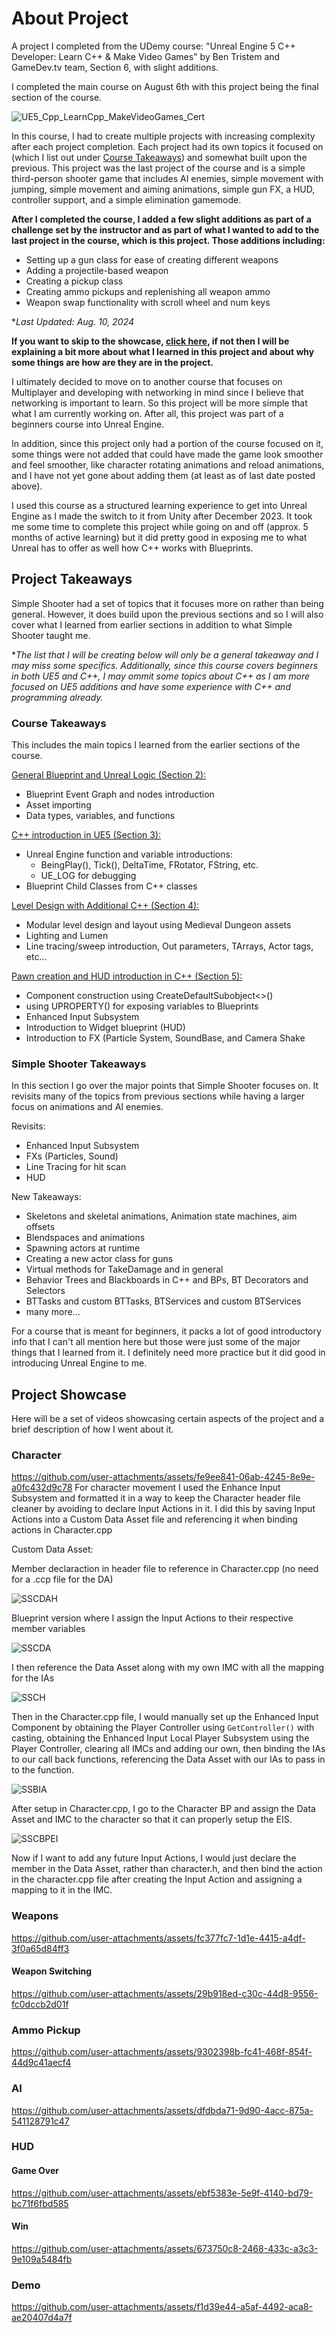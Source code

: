 # About Project
A project I completed from the UDemy course: "Unreal Engine 5 C++ Developer: Learn C++ & Make Video Games" by Ben Tristem and GameDev.tv team, Section 6, with slight additions.

I completed the main course on August 6th with this project being the final section of the course.

![UE5_Cpp_LearnCpp_MakeVideoGames_Cert](https://github.com/user-attachments/assets/c14fa1f7-4439-4bfb-b6c3-fae4672133a6)

In this course, I had to create multiple projects with increasing complexity after each project completion. Each project had its own topics it focused on (which I list out under [Course Takeaways](#Project-Takeaways)) and somewhat built upon the previous. This project was the last project of the course and is a simple third-person shooter game that includes AI enemies, simple movement with jumping, simple movement and aiming animations, simple gun FX, a HUD, controller support, and a simple elimination gamemode.

**After I completed the course, I added a few slight additions as part of a challenge set by the instructor and as part of what I wanted to add to the last project in the course, which is this project. Those additions including:**
- Setting up a gun class for ease of creating different weapons
- Adding a projectile-based weapon
- Creating a pickup class
- Creating ammo pickups and replenishing all weapon ammo
- Weapon swap functionality with scroll wheel and num keys

*_Last Updated: Aug. 10, 2024_

**If you want to skip to the showcase, [click here](#Project-Showcase), if not then I will be explaining a bit more about what I learned in this project and about why some things are how are they are in the project.**

I ultimately decided to move on to another course that focuses on Multiplayer and developing with networking in mind since I believe that networking is important to learn. So this project will be more simple that what I am currently working on. After all, this project was part of a beginners course into Unreal Engine.

In addition, since this project only had a portion of the course focused on it, some things were not added that could have made the game look smoother and feel smoother, like character rotating animations and reload animations, and I have not yet gone about adding them (at least as of last date posted above).

I used this course as a structured learning experience to get into Unreal Engine as I made the switch to it from Unity after December 2023. It took me some time to complete this project while going on and off (approx. 5 months of active learning) but it did pretty good in exposing me to what Unreal has to offer as well how C++ works with Blueprints. 

## Project Takeaways
Simple Shooter had a set of topics that it focuses more on rather than being general. However, it does build upon the previous sections and so I will also cover what I learned from earlier sections in addition to what Simple Shooter taught me.

*_The list that I will be creating below will only be a general takeaway and I may miss some specifics. Additionally, since this course covers beginners in both UE5 and C++, I may ommit some topics about C++ as I am more focused on UE5 additions and have some experience with C++ and programming already._

### Course Takeaways
This includes the main topics I learned from the earlier sections of the course.

<ins>General Blueprint and Unreal Logic (Section 2):</ins>
- Blueprint Event Graph and nodes introduction
- Asset importing
- Data types, variables, and functions

<ins>C++ introduction in UE5 (Section 3):</ins>
- Unreal Engine function and variable introductions:
  - BeingPlay(), Tick(), DeltaTime, FRotator, FString, etc.
  - UE_LOG for debugging
- Blueprint Child Classes from C++ classes

<ins>Level Design with Additional C++ (Section 4):</ins>
- Modular level design and layout using Medieval Dungeon assets
- Lighting and Lumen
- Line tracing/sweep introduction, Out parameters, TArrays, Actor tags, etc...

<ins>Pawn creation and HUD introduction in C++ (Section 5):</ins>
- Component construction using CreateDefaultSubobject<>()
- using UPROPERTY() for exposing variables to Blueprints
- Enhanced Input Subsystem
- Introduction to Widget blueprint (HUD)
- Introduction to FX (Particle System, SoundBase, and Camera Shake

### Simple Shooter Takeaways
In this section I go over the major points that Simple Shooter focuses on. It revisits many of the topics from previous sections while having a larger focus on animations and AI enemies.

Revisits:
- Enhanced Input Subsystem
- FXs (Particles, Sound)
- Line Tracing for hit scan
- HUD

New Takeaways:
- Skeletons and skeletal animations, Animation state machines, aim offsets
- Blendspaces and animations
- Spawning actors at runtime
- Creating a new actor class for guns
- Virtual methods for TakeDamage and in general
- Behavior Trees and Blackboards in C++ and BPs, BT Decorators and Selectors
- BTTasks and custom BTTasks, BTServices and custom BTServices
- many more...

For a course that is meant for beginners, it packs a lot of good introductory info that I can't all mention here but those were just some of the major things that I learned from it. I definitely need more practice but it did good in introducing Unreal Engine to me.

## Project Showcase
Here will be a set of videos showcasing certain aspects of the project and a brief description of how I went about it.

### Character
https://github.com/user-attachments/assets/fe9ee841-06ab-4245-8e9e-a0fc432d9c78
For character movement I used the Enhance Input Subsystem and formatted it in a way to keep the Character header file cleaner by avoiding to declare Input Actions in it. I did this by saving Input Actions into a Custom Data Asset file and referencing it when binding actions in Character.cpp

Custom Data Asset:

Member declaraction in header file to reference in Character.cpp (no need for a .ccp file for the DA)

![SSCDAH](https://github.com/user-attachments/assets/5ac71dcc-fa1f-4277-b001-bd54078d0ec1)

Blueprint version where I assign the Input Actions to their respective member variables

![SSCDA](https://github.com/user-attachments/assets/e42c83bb-99b2-4cc5-9888-949e75e7955b)

I then reference the Data Asset along with my own IMC with all the mapping for the IAs

![SSCH](https://github.com/user-attachments/assets/110da3c4-c0a7-4420-a98a-ad6e021fe345)

Then in the Character.cpp file, I would manually set up the Enhanced Input Component by obtaining the Player Controller using `GetController()` with casting, obtaining the Enhanced Input Local Player Subsystem using the Player Controller, clearing all IMCs and adding our own, then binding the IAs to our call back functions, referencing the Data Asset with our IAs to pass in to the function.

![SSBIA](https://github.com/user-attachments/assets/2a9e183c-da7f-4d29-bd9e-bd2138740aee)

After setup in Character.cpp, I go to the Character BP and assign the Data Asset and IMC to the character so that it can properly setup the EIS.

![SSCBPEI](https://github.com/user-attachments/assets/f6cc89b2-dce1-408c-9684-aeb50d65fce7)

Now if I want to add any future Input Actions, I would just declare the member in the Data Asset, rather than character.h, and then bind the action in the character.cpp file after creating the Input Action and assigning a mapping to it in the IMC.

### Weapons
https://github.com/user-attachments/assets/fc377fc7-1d1e-4415-a4df-3f0a65d84ff3


#### Weapon Switching
https://github.com/user-attachments/assets/29b918ed-c30c-44d8-9556-fc0dccb2d01f


### Ammo Pickup
https://github.com/user-attachments/assets/9302398b-fc41-468f-854f-44d9c41aecf4


### AI
https://github.com/user-attachments/assets/dfdbda71-9d90-4acc-875a-541128791c47


### HUD
#### Game Over
https://github.com/user-attachments/assets/ebf5383e-5e9f-4140-bd79-bc71f6fbd585


#### Win
https://github.com/user-attachments/assets/673750c8-2468-433c-a3c3-9e109a5484fb


### Demo
https://github.com/user-attachments/assets/f1d39e44-a5af-4492-aca8-ae20407d4a7f




